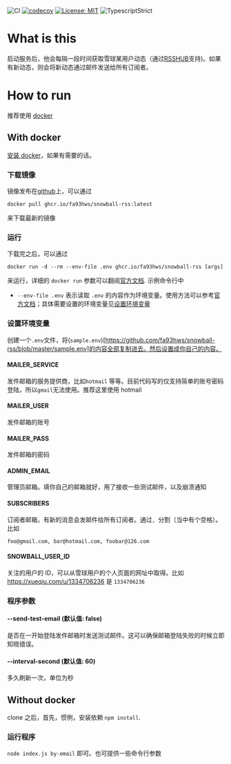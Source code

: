 ![CI](https://github.com/fa93hws/snowball-rss/workflows/CI/badge.svg)
[![codecov](https://codecov.io/gh/fa93hws/snowball-rss/branch/master/graph/badge.svg?token=Zvc4rSXkVa)](https://codecov.io/gh/fa93hws/snowball-rss)
[![License: MIT](https://img.shields.io/badge/License-MIT-yellow.svg)](https://opensource.org/licenses/MIT)
![TypescriptStrict](https://camo.githubusercontent.com/41c68e9f29c6caccc084e5a147e0abd5f392d9bc/68747470733a2f2f62616467656e2e6e65742f62616467652f547970655363726970742f7374726963742532302546302539462539322541412f626c7565)

# What is this

启动服务后，他会每隔一段时间获取雪球某用户动态（通过[RSSHUB](https://docs.rsshub.app/finance.html#xin-lang-cai-jing)支持)。如果有新动态，则会将新动态通过邮件发送给所有订阅者。

# How to run

推荐使用 [docker](#with-docker)

## With docker

[安装 docker](https://docs.docker.com/get-docker)，如果有需要的话。

### 下载镜像

镜像发布在[github](https://github.com/fa93hws/snowball-rss/pkgs/container/snowball-rss)上，可以通过

```
docker pull ghcr.io/fa93hws/snowball-rss:latest
```

来下载最新的镜像

### 运行

下载完之后，可以通过

```
docker run -d --rm --env-file .env ghcr.io/fa93hws/snowball-rss [args]
```

来运行，详细的 `docker run` 参数可以翻阅[官方文档](https://docs.docker.com/engine/reference/commandline/run/).
示例命令行中

- `--env-file .env` 表示读取 `.env` 的内容作为环境变量。使用方法可以参考[官方文档](https://docs.docker.com/engine/reference/commandline/run/#set-environment-variables--e---env---env-file)；具体需要设置的环境变量见[设置环境变量](#设置环境变量)

### 设置环境变量

创建一个`.env`文件，将(`sample.env`)[https://github.com/fa93hws/snowball-rss/blob/master/sample.env]的内容全部复制进去。然后设置成你自己的内容。

#### MAILER_SERVICE

发件邮箱的服务提供商，比如`hotmail` 等等。目前代码写的仅支持简单的账号密码登陆，所以`gmail`无法使用。推荐这里使用 hotmail

#### MAILER_USER

发件邮箱的账号

#### MAILER_PASS

发件邮箱的密码

#### ADMIN_EMAIL

管理员邮箱。填你自己的邮箱就好，用了接收一些测试邮件，以及崩溃通知

#### SUBSCRIBERS

订阅者邮箱，有新的消息会发邮件给所有订阅者。通过`, `分割（当中有个空格）。比如

```
foo@gmail.com, bar@hotmail.com, foobar@126.com
```

#### SNOWBALL_USER_ID

关注的用户的 ID，可以从雪球用户的个人页面的网址中取得。比如 https://xueqiu.com/u/1334706236 是 `1334706236`

### 程序参数

#### --send-test-email (默认值: false)

是否在一开始登陆发件邮箱时发送测试邮件。这可以确保邮箱登陆失败的时候立即知晓错误。

#### --interval-second (默认值: 60)

多久刷新一次，单位为秒

## Without docker

clone 之后，首先，惯例，安装依赖 `npm install`.

### 运行程序

`node index.js by-email` 即可。也可提供一些命令行参数
